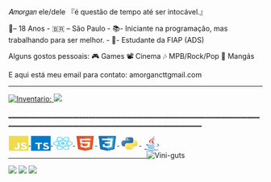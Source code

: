 𝐴𝑚𝑜𝑟𝑔𝑎𝑛
  ele/dele
 『é questão de tempo até ser intocável.』

🎂– 18 Anos -
🇧🇷 – São Paulo -
📚- Iniciante na programação, mas trabalhando para ser melhor. -
📍- Estudante da FIAP (ADS)


Alguns gostos pessoais:
🎮 Games
📽️ Cinema
🎶 MPB/Rock/Pop
🍥 Mangás

E aqui está meu email para contato: amorgancttgmail.com


__________________________________________________________________________________________________________________________________________

<div>
  <a href="https://github.com/GanLopes">
    
  ![Inventario:](https://github-readme-stats.vercel.app/api?username=GanLopes&show_icons=true&theme=midnight-purple)
  <img height="180em" src="https://github-readme-stats.vercel.app/api/top-langs/?username=GuGodoi7&layout=compact&langs_count=7&theme=midnight-purple"/>
</div>
__________________________________________________________________________________________________________________________________________
<div style="display: inline_block"><br>
  <img align="center" alt="Gan-Js" height="30" width="40" src="https://raw.githubusercontent.com/devicons/devicon/master/icons/javascript/javascript-plain.svg">
  <img align="center" alt="Gan-Ts" height="30" width="40" src="https://raw.githubusercontent.com/devicons/devicon/master/icons/typescript/typescript-plain.svg">
  <img align="center" alt="Gan-React" height="30" width="40" src="https://raw.githubusercontent.com/devicons/devicon/master/icons/react/react-original.svg">
  <img align="center" alt="Gan-HTML" height="30" width="40" src="https://raw.githubusercontent.com/devicons/devicon/master/icons/html5/html5-original.svg">
  <img align="center" alt="Gan-CSS" height="30" width="40" src="https://raw.githubusercontent.com/devicons/devicon/master/icons/css3/css3-original.svg">
  <img align="center" alt="Gan-Python" height="30" width="40" src="https://raw.githubusercontent.com/devicons/devicon/master/icons/python/python-original.svg">
  <img align="center" alt="Gan-Java" height="30" width="40" src="https://raw.githubusercontent.com/devicons/devicon/master/icons/java/java-original.svg">
  <img align="right" alt="Vini-guts" height="230" width="230" src="https://tenor.com/pt-BR/view/gear-5-gear-5-luffy-monkey-d-luffy-luffy-luffy-gear-5-white-gif-12225526310195709408.gif">
</div>

__________________________________________________________________________________________________________________________________________
<div>
  <a href = "mailto:amorganctt@gmail.com"><img src="https://img.shields.io/badge/-Gmail-%23333?style=for-the-badge&logo=gmail&logoColor=white" target="_blank"></a>
  <a href="https://www.linkedin.com/in/amorgan-mendes-lopes-029350274/" target="_blank"><img src="https://img.shields.io/badge/-LinkedIn-%230077B5?style=for-the-badge&logo=linkedin&logoColor=white" 
  target="_blank"></a>
  <a href="https://instagram.com/ganx_31" target="_blank"><img src="https://img.shields.io/badge/-Instagram-%23E4405F?style=for-the-badge&logo=instagram&logoColor=white" target="_blank"></a>
</div>
